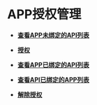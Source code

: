 # APP授权管理<a name="apig-zh-api-180713043"></a>

-   **[查看APP未绑定的API列表](查看APP未绑定的API列表.md)**  

-   **[授权](授权.md)**  

-   **[查看APP已绑定的API列表](查看APP已绑定的API列表.md)**  

-   **[查看API已绑定的APP列表](查看API已绑定的APP列表.md)**  

-   **[解除授权](解除授权.md)**  


